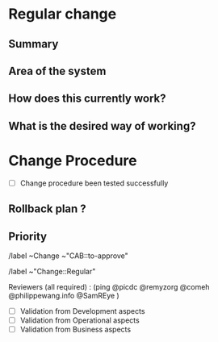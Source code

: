 # Regular change
<!-- Regular change, to be approved by the CAB before applying. -->

<!-- /confidential -->
<!-- If confidential, explain why -->

## Summary
<!-- Outline the issue being faced, and why this required a change !-->

## Area of the system
<!-- This might only be one part, but may involve multiple sections !-->

## How does this currently work?
<!-- The current process, and any associated business rules !-->

## What is the desired way of working?
<!-- After the change, what should the process be, and what should the business rules be !-->

<!-- When relevant, include how to test the success of change application -->

# Change Procedure
- [ ] Change procedure been tested successfully

<!-- Include step by step description -->


## Rollback plan ?
<!-- describe how to rollback the change in case the expected change is not working -->

## Priority
<!-- Uncomment as appropriate. The priority and severity assigned may be different to this !-->
<!--High : (This will bring a huge increase in performance/productivity/usability, or is a legislative requirement)-->
<!-- /label ~"Priority::1-High" -->
<!--Medium : (This will bring a good increase in performance/productivity/usability)-->
<!-- /label ~"Priority::2-Medium" -->
<!--Low : (anything else e.g., trivial, minor improvements) -->
<!--  /label ~"Priority::3-Low" -->


<!-- METADATA for project management, please leave the following lines and edit as needed -->
<!-- Regular change, to be approved by the CAB before applying. -->
<!-- labels for gitlab CAB Change issues management -->
/label ~Change ~"CAB::to-approve"
<!-- identify the kind of change -->
/label ~"Change::Regular" 

<!-- Validators : check the box [x], you may also add you @user handle  -->
Reviewers (all required) : (ping  @picdc @remyzorg @comeh @philippewang.info @SamREye )
- [ ] Validation from Development aspects
- [ ] Validation from Operational aspects
- [ ] Validation from Business aspects 

<!-- METADATA - end -->
